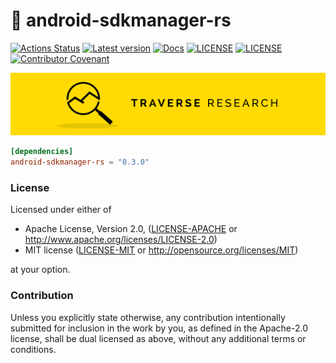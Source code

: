 🤖 android-sdkmanager-rs
=

[![Actions Status](https://github.com/Traverse-Research/android-sdkmanager-rs/workflows/CI/badge.svg)](https://github.com/Traverse-Research/android-sdkmanager-rs/actions)
[![Latest version](https://img.shields.io/crates/v/android-sdkmanager-rs.svg)](https://crates.io/crates/android-sdkmanager-rs)
[![Docs](https://docs.rs/android-sdkmanager-rs/badge.svg)](https://docs.rs/android-sdkmanager-rs/)
[![LICENSE](https://img.shields.io/badge/license-MIT-blue.svg)](LICENSE-MIT)
[![LICENSE](https://img.shields.io/badge/license-apache-blue.svg)](LICENSE-APACHE)
[![Contributor Covenant](https://img.shields.io/badge/contributor%20covenant-v1.4%20adopted-ff69b4.svg)](../main/CODE_OF_CONDUCT.md)

[![Banner](banner.png)](https://traverseresearch.nl)

```toml
[dependencies]
android-sdkmanager-rs = "0.3.0"
```

### License

Licensed under either of

* Apache License, Version 2.0, ([LICENSE-APACHE](../master/LICENSE-APACHE) or http://www.apache.org/licenses/LICENSE-2.0)
* MIT license ([LICENSE-MIT](../master/LICENSE-MIT) or http://opensource.org/licenses/MIT)

at your option.

### Contribution

Unless you explicitly state otherwise, any contribution intentionally
submitted for inclusion in the work by you, as defined in the Apache-2.0
license, shall be dual licensed as above, without any additional terms or
conditions.
